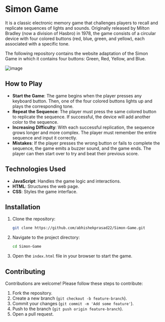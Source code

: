 # Simon Game

It is a classic electronic memory game that challenges players to recall and replicate sequences of lights and sounds. Originally released by Milton Bradley (now a division of Hasbro) in 1978, the game consists of a circular device with four colored buttons (red, blue, green, and yellow), each associated with a specific tone.

The following repository contains the website adaptation of the Simon Game in which it contains four buttons: Green, Red, Yellow, and Blue.

![image](https://github.com/user-attachments/assets/44da5aa1-87d0-443e-a36c-78db89bb871b)

## How to Play

- **Start the Game**: The game begins when the player presses any keyboard button. Then, one of the four colored buttons lights up and plays the corresponding tone.
- **Repeat the Sequence**: The player must press the same colored button to replicate the sequence. If successful, the device will add another color to the sequence.
- **Increasing Difficulty**: With each successful replication, the sequence grows longer and more complex. The player must remember the entire sequence and input it correctly.
- **Mistakes**: If the player presses the wrong button or fails to complete the sequence, the game emits a buzzer sound, and the game ends. The player can then start over to try and beat their previous score.

## Technologies Used

- **JavaScript**: Handles the game logic and interactions.
- **HTML**: Structures the web page.
- **CSS**: Styles the game interface.

## Installation

1. Clone the repository:
   ```sh
   git clone https://github.com/abhishekprasad22/Simon-Game.git
   ```
2. Navigate to the project directory:
   ```sh
   cd Simon-Game
   ```
3. Open the `index.html` file in your browser to start the game.

## Contributing

Contributions are welcome! Please follow these steps to contribute:

1. Fork the repository.
2. Create a new branch (`git checkout -b feature-branch`).
3. Commit your changes (`git commit -m 'Add some feature'`).
4. Push to the branch (`git push origin feature-branch`).
5. Open a pull request.
